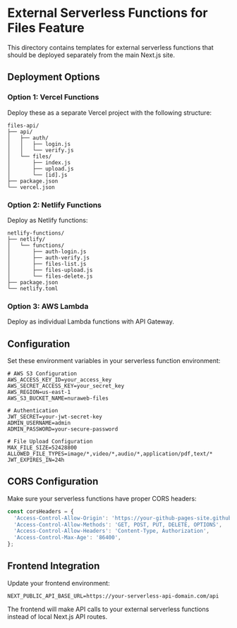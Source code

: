 # External Serverless Functions for Files Feature

This directory contains templates for external serverless functions that should be deployed separately from the main Next.js site.

## Deployment Options

### Option 1: Vercel Functions
Deploy these as a separate Vercel project with the following structure:

```
files-api/
├── api/
│   ├── auth/
│   │   ├── login.js
│   │   └── verify.js
│   └── files/
│       ├── index.js
│       ├── upload.js
│       └── [id].js
├── package.json
└── vercel.json
```

### Option 2: Netlify Functions
Deploy as Netlify functions:

```
netlify-functions/
├── netlify/
│   └── functions/
│       ├── auth-login.js
│       ├── auth-verify.js
│       ├── files-list.js
│       ├── files-upload.js
│       └── files-delete.js
├── package.json
└── netlify.toml
```

### Option 3: AWS Lambda
Deploy as individual Lambda functions with API Gateway.

## Configuration

Set these environment variables in your serverless function environment:

```env
# AWS S3 Configuration
AWS_ACCESS_KEY_ID=your_access_key
AWS_SECRET_ACCESS_KEY=your_secret_key
AWS_REGION=us-east-1
AWS_S3_BUCKET_NAME=nuraweb-files

# Authentication
JWT_SECRET=your-jwt-secret-key
ADMIN_USERNAME=admin
ADMIN_PASSWORD=your-secure-password

# File Upload Configuration
MAX_FILE_SIZE=52428800
ALLOWED_FILE_TYPES=image/*,video/*,audio/*,application/pdf,text/*
JWT_EXPIRES_IN=24h
```

## CORS Configuration

Make sure your serverless functions have proper CORS headers:

```javascript
const corsHeaders = {
  'Access-Control-Allow-Origin': 'https://your-github-pages-site.github.io',
  'Access-Control-Allow-Methods': 'GET, POST, PUT, DELETE, OPTIONS',
  'Access-Control-Allow-Headers': 'Content-Type, Authorization',
  'Access-Control-Max-Age': '86400',
};
```

## Frontend Integration

Update your frontend environment:

```env
NEXT_PUBLIC_API_BASE_URL=https://your-serverless-api-domain.com/api
```

The frontend will make API calls to your external serverless functions instead of local Next.js API routes.
